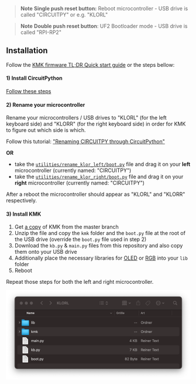 > **Note**
> **Single push reset button:**
> Reboot microcontroller - USB drive is called "CIRCUITPY" or e.g. "KLORL"

> **Note**
> **Double push reset button**: 
> UF2 Bootloader mode - USB drive is called "RPI-RP2"


## Installation
Follow the [KMK firmware TL;DR Quick start guide](http://kmkfw.io/docs/Getting_Started/#tldr-quick-start-guide) or the steps bellow:


#### 1) Install CircuitPython
[Follow these steps](https://learn.adafruit.com/welcome-to-circuitpython/installing-circuitpython)

#### 2) Rename your microcontroller
Rename your microcontrollers / USB drives to "KLORL" (for the left keyboard side) and "KLORR" (for the right keyboard side) in order for KMK to figure out which side is which. 

  Follow this tutorial: ["Renaming CIRCUITPY through CircuitPython"](https://learn.adafruit.com/welcome-to-circuitpython/renaming-circuitpy#renaming-circuitpy-through-circuitpython-3014813)

**OR**

- take the [`utilities/rename_klor_left/boot.py`](/utilities/rename_klor_left/boot.py) file and drag it on your **left** microcontroller (currently named: "CIRCUITPY")
- take the [`utilities/rename_klor_right/boot.py`](/utilities/rename_klor_right/boot.py) file and drag it on your **right** microcontroller (currently named: "CIRCUITPY")

After a reboot the microcontroller should appear as "KLORL" and "KLORR" respectively.

#### 3) Install KMK 
1) Get [a copy](https://github.com/KMKfw/kmk_firmware/archive/refs/heads/master.zip) of KMK from the master branch 
2) Unzip the file and copy the `kmk` folder and the `boot.py` file at the root of the USB drive (override the `boot.py` file used in step 2)
3) Download the `kb.py` & `main.py` files from this repository and also copy them onto your USB drive
4) Additionally place the necessary libraries for [OLED](oled.md) or [RGB](rgb.md) into your `lib` folder
5) Reboot

Repeat those steps for both the left and right microcontroller.

<p>
  <img alt="KLOR KMK logo" src="images/klor_drive.png">
</p>
